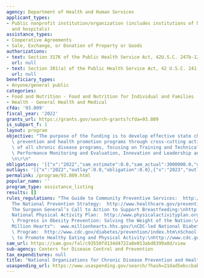 ```yaml
---
agency: Department of Health and Human Services
applicant_types:
- Public nonprofit institution/organization (includes institutions of higher education
  and hospitals)
assistance_types:
- Cooperative Agreements
- Sale, Exchange, or Donation of Property or Goods
authorizations:
- text: Section 317K of the Public Health Service Act, 42U.S.C. 247b-12.
  url: null
- text: Section 301(a) of the Public Health Service Act, 42 U.S.C. 241(a).
  url: null
beneficiary_types:
- Anyone/general public
categories:
- Food and Nutrition - Food and Nutrition for Individual and Families
- Health - General Health and Medical
cfda: '93.809'
fiscal_year: '2022'
grants_url: https://grants.gov/search-grants?cfda=93.809
is_subpart_f: 1
layout: program
objective: "The purpose of the funding is to develop effective state chronic disease\
  \ prevention and health promotion programs through cross-cutting activities supportive\
  \ of all chronic disease programs, focusing on Training and Technical Assistance,\
  \ Performance Monitoring and Evaluation, Innovation and Leadership and Development.\r\
  \n\r\n"
obligations: '[{"x":"2022","sam_estimate":0.0,"sam_actual":3000000.0,"usa_spending_actual":2881510.0},{"x":"2023","sam_estimate":3000000.0,"sam_actual":0.0,"usa_spending_actual":3000000.0},{"x":"2024","sam_estimate":3000000.0,"sam_actual":0.0,"usa_spending_actual":2385713.0}]'
outlays: '[{"x":"2022","outlay":0.0,"obligation":0.0},{"x":"2023","outlay":1722147.14,"obligation":6000000.0},{"x":"2024","outlay":0.0,"obligation":0.0}]'
permalink: /program/93.809.html
popular_name: ''
program_type: assistance_listing
results: []
rules_regulations: "The Guide to Community Preventive Services:  http://www.thecommunityguide.org/index.html\n\
  The National Prevention Strategy:  http://www.healthcare.gov/prevention/nphpphc/strategy/report.pdf\n\
  The Surgeon General’s Call to Action to Support Breastfeeding:\nhttp://www.surgeongeneral.gov/library/calls/breastfeeding/index.html\n\
  National Physical Activity Plan:  http://www.physicalactivityplan.org \nAccelerating\
  \ Progress in Obesity Prevention: Solving the Weight of the Nation:\nhttp://www.iom.edu/Reports/2012/Accelerating-Progress-in-Obesity-Prevention.aspx\n\
  Million Hearts™:  www.millionhearts.hhs.gov/\nCDC-led National Diabetes Prevention\
  \ Program:  http://www.cdc.gov/diabetes/prevention/index.htm\nSchool Health Guidelines\
  \ to Promote Healthy Eating and Physical Activity:\nhttp://www.cdc.gov/mmwr/pdf/rr/rr6005.pdf"
sam_url: https://sam.gov/fal/c93550fd134d4722a8e013abd8399a0d/view
sub-agency: Centers for Disease Control and Prevention
tax_expenditures: null
title: "National Organizations for Chronic Disease Prevention and Health Promotion\t"
usaspending_url: https://www.usaspending.gov/search/?hash=21dad5ebccbab41b87558d5082b9db4e
---
```

